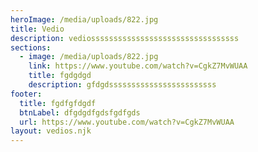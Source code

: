 ```yaml
---
heroImage: /media/uploads/822.jpg
title: Vedio
description: vediosssssssssssssssssssssssssssssssss
sections:
  - image: /media/uploads/822.jpg
    link: https://www.youtube.com/watch?v=CgkZ7MvWUAA
    title: fgdgdgd
    description: gfdgdssssssssssssssssssssssss
footer:
  title: fgdfgfdgdf
  btnLabel: dfgdgdfgdsfgdfgds
  url: https://www.youtube.com/watch?v=CgkZ7MvWUAA
layout: vedios.njk
---
```

